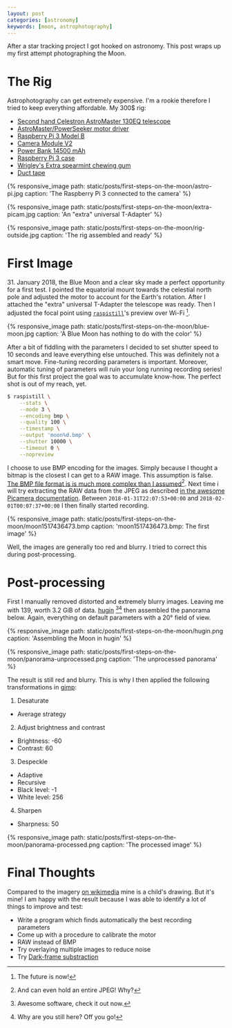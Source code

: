 ```yaml
---
layout: post
categories: [astronomy]
keywords: [moon, astrophotography]
---
```


After a star tracking project I got hooked on astronomy. This post wraps up my first attempt photographing the Moon.

# The Rig

Astrophotography can get extremely expensive. I'm a rookie therefore I tried to keep everything affordable. My 300$ rig:

* [Second hand Celestron AstroMaster 130EQ telescope](https://www.celestron.com/products/astromaster-130eq-telescope)
* [AstroMaster/PowerSeeker motor driver](https://www.celestron.com/products/astromaster-powerseeker-motor-drive)
* [Raspberry Pi 3 Model B](https://www.raspberrypi.org/products/raspberry-pi-3-model-b/)
* [Camera Module V2](https://www.raspberrypi.org/products/camera-module-v2/)
* [Power Bank 14500 mAh](https://www.headdaddy.com/index.php/home/product/A0094622/)
* [Raspberry Pi 3 case](https://www.raspberrypi.org/products/raspberry-pi-3-case/)
* [Wrigley's Extra spearmint chewing gum](https://groceries.morrisons.com/webshop/product/Wrigleys-Extra-Spearmint-Chewing-Gum/217842011)
* [Duct tape](https://en.wikipedia.org/wiki/Duct_tape)

{%
  responsive_image 
  path: static/posts/first-steps-on-the-moon/astro-pi.jpg
  caption: 'The Raspberry Pi 3 connected to the camera'
%}

{%
  responsive_image 
  path: static/posts/first-steps-on-the-moon/extra-picam.jpg 
  caption: 'An "extra" universal T-Adapter'
%}

{%
  responsive_image
  path: static/posts/first-steps-on-the-moon/rig-outside.jpg
  caption: 'The rig assembled and ready'
%}

# First Image

31\. January 2018, the Blue Moon and a clear sky made a perfect opportunity for a first test. I pointed the equatorial mount towards the celestial north pole and adjusted the motor to account for the Earth's rotation. After I attached the "extra" universal T-Adapter the telescope was ready. Then I adjusted the focal point using [`raspistill`][raspistill]'s preview over Wi-Fi [^WiFi].

{%
  responsive_image
  path: static/posts/first-steps-on-the-moon/blue-moon.jpg
  caption: 'A Blue Moon has nothing to do with the color'
%}

After a bit of fiddling with the parameters I decided to set shutter speed to 10 seconds and leave everything else untouched. This was definitely not a smart move. Fine-tuning recording parameters is important. Moreover, automatic tuning of parameters will ruin your long running recording series! But for this first project the goal was to accumulate know-how. The perfect shot is out of my reach, yet.

```bash
$ raspistill \
    --stats \
    --mode 3 \
    --encoding bmp \
    --quality 100 \
    --timestamp \
    --output 'moon%d.bmp' \
    --shutter 10000 \
    --timeout 0 \
    --nopreview
```

I choose to use BMP encoding for the images. Simply because I thought a bitmap is the closest I can get to a RAW image. This assumption is false. [The BMP file format is is much more complex than I assumed](https://en.wikipedia.org/wiki/BMP_file_format)[^BMP-JPEG]. Next time i will try extracting the RAW data from the JPEG as described [in the awesome Picamera documentation](http://picamera.readthedocs.io/en/release-1.13/recipes2.html?highlight=bayer#raw-bayer-data-captures). Between `2018-01-31T22:07:53+00:00` and `2018-02-01T00:07:37+00:00` I then finally started recording.

{%
  responsive_image
  path: static/posts/first-steps-on-the-moon/moon1517436473.bmp
  caption: 'moon1517436473.bmp: The first image'
%}

Well, the images are generally too red and blurry. I tried to correct this during post-processing.

# Post-processing

First I manually removed distorted and extremely blurry images. Leaving me with 139, worth 3.2 GiB of data. [hugin][hugin] [^hugin_awesome][^hugin_awesome2] then assembled the panorama below. Again, everything on default parameters with a 20° field of view.

{%
  responsive_image
  path: static/posts/first-steps-on-the-moon/hugin.png
  caption: 'Assembling the Moon in hugin'
%}

{%
  responsive_image
  path: static/posts/first-steps-on-the-moon/panorama-unprocessed.png
  caption: 'The unprocessed panorama'
%}

The result is still red and blurry. This is why I then applied the following transformations in [gimp]:

1. Desaturate
  * Average strategy
2. Adjust brightness and contrast
  * Brightness: -60
  * Contrast: 60
3. Despeckle
  * Adaptive
  * Recursive
  * Black level: -1
  * White level: 256
4. Sharpen
  * Sharpness: 50

{%
  responsive_image
  path: static/posts/first-steps-on-the-moon/panorama-processed.png
  caption: 'The processed image'
%}

# Final Thoughts

Compared to the imagery [on wikimedia](https://upload.wikimedia.org/wikipedia/commons/e/e1/FullMoon2010.jpg) mine is a child's drawing. But it's mine! I am happy with the result because I was able to identify a lot of things to improve and test:

* Write a program which finds automatically the best recording parameters
* Come up with a procedure to calibrate the motor
* RAW instead of BMP
* Try overlaying multiple images to reduce noise
* Try [Dark-frame substraction](https://en.wikipedia.org/wiki/Dark-frame_subtraction)


[^WiFi]:The future is now!
[^BMP-JPEG]:And can even hold an entire JPEG! Why?
[^hugin_awesome]:Awesome software, check it out now.
[^hugin_awesome2]:Why are you still here? Off you go!

[raspistill]:https://github.com/raspberrypi/documentation/blob/master/usage/camera/raspicam/raspistill.md
[hugin]:http://hugin.sourceforge.net/
[gimp]:https://www.gimp.org/
